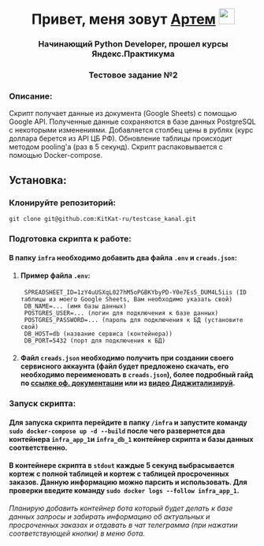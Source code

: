 <h1 align="center">Привет, меня зовут <a href="https://t.me/Taeray" target="_blank">Артем</a> 
<img src="https://github.com/blackcater/blackcater/raw/main/images/Hi.gif" height="32"/></h1>
<h3 align="center">Начинающий Python Developer, прошел курсы Яндекс.Практикума</h3>
<h3 align="center">Тестовое задание №2</h3>

### Описание: ###

Скрипт получает данные из документа (Google Sheets) с помощью Google API.
Полученные данные сохраняются в базе данных PostgreSQL с некоторыми изменениями.
Добавляется столбец цены в рублях (курс доллара берется из API ЦБ РФ).
Обновление таблицы происходит методом pooling'a (раз в 5 секунд).
Скрипт распаковывается с помощью Docker-compose.

## Установка: ##

### Клонируйте репозиторий: ###

    git clone git@github.com:KitKat-ru/testcase_kanal.git

### Подготовка скрипта к работе: ###

#### В папку `infra` необходимо добавить два файла `.env` и `creads.json`:
1. #### Пример файла `.env`:

        SPREADSHEET_ID=1zY4uUSXqL027hM5oPGBKYbyPD-Y0e7Es5_DUM4L5iis (ID таблицы из моего Google Sheets, Вам необходимо указать свой)
        DB_NAME=... (имя базы данных)
        POSTGRES_USER=... (логин для подключения к базе данных)
        POSTGRES_PASSWORD=... (пароль для подключения к БД (установите свой)
        DB_HOST=db (название сервиса (контейнера))
        DB_PORT=5432 (порт для подключения к БД)

2. #### Файл `creads.json` необходимо получить при создании своего сервисного аккаунта (файл будет предложено скачать, его необходимо переименовать в `creads.json`), более подробный гайд по [ссылке оф. документации](https://support.google.com/a/answer/7378726?hl=ru) или из [видео Диджитализируй](https://support.google.com/a/answer/7378726?hl=ru).
### Запуск скрипта: ###
#### Для запуска скрипта перейдите в папку `/infra` и запустите команду `sudo docker-compose up -d --build` после чего развернется два контейнера `infra_app_1`и `infra_db_1` контейнер скрипта и базы данных соответственно. ####
#### В контейнере скрипта в `stdout` каждые 5 секунд выбрасывается кортеж с полной таблицей и кортеж с таблицей просроченных заказов. Данную информацию можно парсить и использовать. Для проверки введите команду `sudo docker logs --follow infra_app_1`. ########

*Планирую добавить контейнер бота который будет делать к базе данных запросы и забирать информацию об актуальных и просроченных заказах и отдавать в чат телеграмма (при нажатии соответствующей кнопки) в меню бота.*